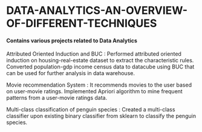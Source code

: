 # DATA-ANALYTICS-AN-OVERVIEW-OF-DIFFERENT-TECHNIQUES

#### Contains various projects related to Data Analytics

Attributed Oriented Induction and BUC : Performed attributed oriented induction on housing-real-estate dataset to extract the characteristic rules. Converted population-gdp income census data to datacube using BUC that can be used for further analysis in data warehouse. 

Movie recommendation System : It recommends movies to the user based on user-movie ratings. Implemented Apriori algorithm to mine frequent patterns from a user-movie ratings data.

Multi-class classification of penguin species : Created a multi-class classifier upon existing binary classifier from sklearn to classify the penguin species.

